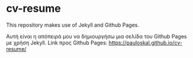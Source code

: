 # cv-resume
This repository makes use of Jekyll and Github Pages.


Αυτή είναι η απόπειρά μου να δημιουργήσω μια σελίδα του Github Pages με χρήση Jekyll.
Link προς Github Pages: https://pauloskal.github.io/cv-resume/
